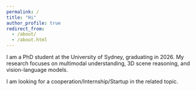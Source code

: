 ```yaml
---
permalink: /
title: "Hi"
author_profile: true
redirect_from: 
  - /about/
  - /about.html
---
```


I am a PhD student at the University of Sydney, graduating in 2026. My research focuses on multimodal understanding, 3D scene reasoning, and vision-language models.

I am looking for a cooperation/Internship/Startup in the related topic.

